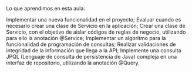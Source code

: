 Lo que aprendimos en esta aula:

Implementar una nueva funcionalidad en el proyecto;
Evaluar cuando es necesario crear una clase de Servicio en la aplicación;
Crear una clase de Servicio, con el objetivo de aislar códigos de reglas de negocio, utilizando para ello la anotación @Service;
Implementar un algoritmo para la funcionalidad de programación de consultas;
Realizar validaciones de integridad de la información que llega a la API;
Implemente una consulta JPQL (Lenguaje de consulta de persistencia de Java) compleja en una interfaz de repositorio, utilizando la anotación @Query.